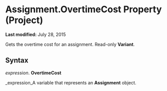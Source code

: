 
# Assignment.OvertimeCost Property (Project)

 **Last modified:** July 28, 2015

Gets the overtime cost for an assignment. Read-only  **Variant**.

## Syntax

 _expression_. **OvertimeCost**

 _expression_A variable that represents an  **Assignment** object.

